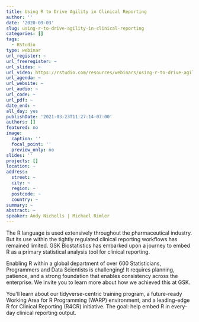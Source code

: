 ```yaml
---
title: Using R to Drive Agility in Clinical Reporting
author: ''
date: '2020-09-03'
slug: using-r-to-drive-agility-in-clinical-reporting
categories: []
tags:
  - RStudio
type: webinar
url_register: ~
url_freeregister: ~
url_slides: ~
url_video: https://rstudio.com/resources/webinars/using-r-to-drive-agility-in-clinical-reporting/
url_agenda: ~
url_website: ~
url_audio: ~
url_code: ~
url_pdf: ~
date_end: ~
all_day: yes
publishDate: '2021-03-23T11:27:14-07:00'
authors: []
featured: no
image:
  caption: ''
  focal_point: ''
  preview_only: no
slides: ''
projects: []
location: ~
address:
  street: ~
  city: ~
  region: ~
  postcode: ~
  country: ~
summary: ~
abstract: ~
speaker: Andy Nicholls | Michael Rimler 
---
```

<!--more-->
The R language is used extensively throughout the pharmaceutical industry. But its use within the tightly regulated clinical reporting workflows has remained limited. GSK Biostatistics has embarked upon a journey to embed R as a primary statistical analysis tool for clinical reporting.  

Enabling R within a global department of over 600 Statisticians, Programmers and Data Scientists is challenging! It requires planning, patience, and a strong foundation that enables consistency across the enterprise. We invite you to learn more about how we achieved this at GSK.  

You'll learn about our tidyverse-centric training program, a future-ready Working Area for R Programming (WARP) environment, and a leading-edge R for Clinical Reporting (R4CR) initiative. The goal: help embed R in every-day clinical reporting output.  